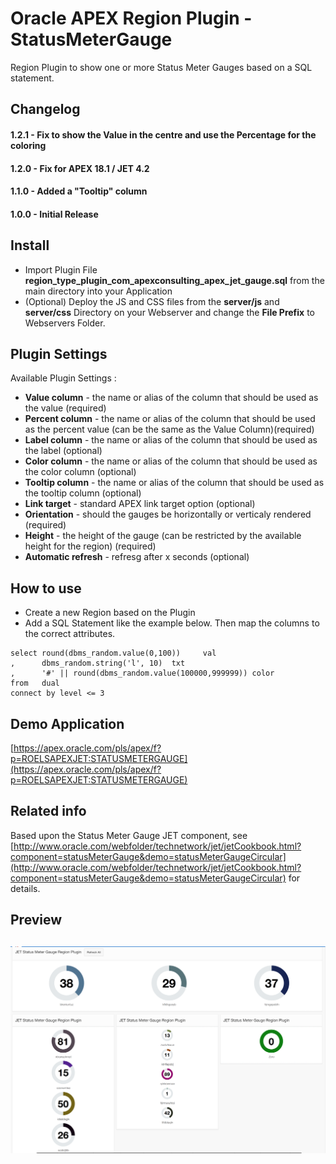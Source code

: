 # Oracle APEX Region Plugin - StatusMeterGauge
Region Plugin to show one or more Status Meter Gauges based on a SQL statement.


## Changelog

#### 1.2.1 - Fix to show the Value in the centre and use the Percentage for the coloring
#### 1.2.0 - Fix for APEX 18.1 / JET 4.2
#### 1.1.0 - Added a "Tooltip" column
#### 1.0.0 - Initial Release


## Install

- Import Plugin File **region_type_plugin_com_apexconsulting_apex_jet_gauge.sql** from the main directory into your Application
- (Optional) Deploy the JS and CSS files from the **server/js** and **server/css** Directory on your Webserver and change the **File Prefix** to Webservers Folder.


## Plugin Settings

Available Plugin Settings :
- **Value column** - the name or alias of the column that should be used as the value (required)
- **Percent column** - the name or alias of the column that should be used as the percent value (can be the same as the Value Column)(required)
- **Label column** - the name or alias of the column that should be used as the label (optional)
- **Color column** - the name or alias of the column that should be used as the color column (optional)
- **Tooltip column** - the name or alias of the column that should be used as the tooltip column (optional)
- **Link target** - standard APEX link target option (optional)
- **Orientation** - should the gauges be horizontally or verticaly rendered (required)
- **Height** - the height of the gauge (can be restricted by the available height for the region) (required)
- **Automatic refresh** - refresg after x seconds (optional)


## How to use
- Create a new Region based on the Plugin
- Add a SQL Statement like the example below. Then map the columns to the correct attributes.
```
select round(dbms_random.value(0,100))     val
,      dbms_random.string('l', 10)  txt
,      '#' || round(dbms_random.value(100000,999999)) color
from   dual
connect by level <= 3
```

## Demo Application
[https://apex.oracle.com/pls/apex/f?p=ROELSAPEXJET:STATUSMETERGAUGE](https://apex.oracle.com/pls/apex/f?p=ROELSAPEXJET:STATUSMETERGAUGE)


## Related info
Based upon the Status Meter Gauge JET component, see [http://www.oracle.com/webfolder/technetwork/jet/jetCookbook.html?component=statusMeterGauge&demo=statusMeterGaugeCircular](http://www.oracle.com/webfolder/technetwork/jet/jetCookbook.html?component=statusMeterGauge&demo=statusMeterGaugeCircular) for details.


## Preview
## ![](https://github.com/APEXGru/JET-StatusMeterGauge/raw/master/preview.png)
